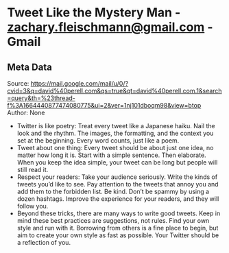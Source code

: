 # Tweet Like the Mystery Man - zachary.fleischmann@gmail.com - Gmail

## Meta Data

Source:  https://mail.google.com/mail/u/0/?cvid=3&q=david%40perell.com&qs=true&qt=david%40perell.com.1&search=query&th=%23thread-f%3A1664440877474080775&ui=2&ver=1nj101dboqm98&view=btop 
Author: None

- Twitter is like poetry: Treat every tweet like a Japanese haiku. Nail the look and the rhythm. The images, the formatting, and the context you set at the beginning. Every word counts, just like a poem.
- Tweet about one thing: Every tweet should be about just one idea, no matter how long it is. Start with a simple sentence. Then elaborate. When you keep the idea simple, your tweet can be long but people will still read it.
- Respect your readers: Take your audience seriously. Write the kinds of tweets you’d like to see. Pay attention to the tweets that annoy you and add them to the forbidden list. Be kind. Don’t be spammy by using a dozen hashtags. Improve the experience for your readers, and they will follow you.
- Beyond these tricks, there are many ways to write good tweets. Keep in mind these best practices are suggestions, not rules. Find your own style and run with it. Borrowing from others is a fine place to begin, but aim to create your own style as fast as possible. Your Twitter should be a reflection of you.
